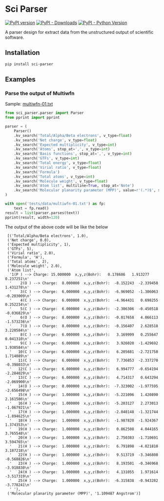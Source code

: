 # Sci Parser

[![PyPI version](https://badge.fury.io/py/sci-parser.svg)](https://badge.fury.io/py/sci-parser)
[![PyPI - Downloads](https://img.shields.io/pypi/dm/sci-parser)](https://pypi.org/project/sci-parser/)
[![PyPI - Python Version](https://img.shields.io/pypi/pyversions/sci-parser)](https://pypi.org/project/sci-parser/)

A parser design for extract data from the unstructured output of scientific software.

## Installation

```bash
pip install sci-parser
```

## Examples

### Parse the output of Multiwfn

Sample: [multiwfn-01.txt](tests/data/multiwfn-01.txt)

```python
from sci_parser.parser import Parser
from pprint import pprint

parser = (
    Parser()
    .kv_search('Total/Alpha/Beta electrons', v_type=float)
    .kv_search('Net charge', v_type=float)
    .kv_search('Expected multiplicity', v_type=int)
    .kv_search('Atoms', stop_at=',', v_type=int)
    .kv_search('Basis functions', stop_at=',', v_type=int)
    .kv_search('GTFs', v_type=int)
    .kv_search('Total energy', v_type=float)
    .kv_search('Virial ratio', v_type=float)
    .kv_search('Formula')
    .kv_search('Total atoms', v_type=int)
    .kv_search('Molecule weight', v_type=float)
    .kv_search('Atom list', multiline=True, stop_at='Note')
    .kv_search('Molecular planarity parameter (MPP)', value=r'(.*)$', sep='is')
)

with open('tests/data/multiwfn-01.txt') as fp:
    text = fp.read()
result = list(parser.parses(text))
pprint(result, width=120)
```

The output of the above code will be like the below

```text
 [('Total/Alpha/Beta electrons', 1.0),
 ('Net charge', 0.0),
 ('Expected multiplicity', 1),
 ('GTFs', 5),
 ('Virial ratio', 2.0),
 ('Formula', 'H'),
 ('Total atoms', 2),
 ('Molecule weight', 2.0),
 ('Atom list',
  '1(P ) --> Charge: 15.000000  x,y,z(Bohr):   0.178686   1.913277   0.237251\n'
  '    2(O ) --> Charge:  8.000000  x,y,z(Bohr):  -8.152243  -2.339458   1.431278\n'
  '    3(C ) --> Charge:  6.000000  x,y,z(Bohr):  -6.969052  -1.306063  -0.203009\n'
  '    4(C ) --> Charge:  6.000000  x,y,z(Bohr):  -4.964431   0.698255   0.252234\n'
  '    5(C ) --> Charge:  6.000000  x,y,z(Bohr):  -2.306306  -0.450518  -0.036829\n'
  '    6(O ) --> Charge:  8.000000  x,y,z(Bohr):  -0.017658   4.066113  -1.573236\n'
  '    7(O ) --> Charge:  8.000000  x,y,z(Bohr):  -0.156407   2.628518   3.220584\n'
  '    8(C ) --> Charge:  6.000000  x,y,z(Bohr):   3.169999   0.255647   0.041310\n'
  '    9(C ) --> Charge:  6.000000  x,y,z(Bohr):   3.926020  -1.429692   1.938584\n'
  '   10(C ) --> Charge:  6.000000  x,y,z(Bohr):   6.205681  -2.721758   1.714089\n'
  '   11(C ) --> Charge:  6.000000  x,y,z(Bohr):   7.736853  -2.337270  -0.398033\n'
  '   12(C ) --> Charge:  6.000000  x,y,z(Bohr):   6.994777  -0.654194  -2.284029\n'
  '   13(C ) --> Charge:  6.000000  x,y,z(Bohr):   4.714317   0.643294  -2.069900\n'
  '   14(O ) --> Charge:  8.000000  x,y,z(Bohr):  -7.323002  -1.977595  -2.656498\n'
  '   15(H ) --> Charge:  1.000000  x,y,z(Bohr):  -5.221096   1.420890   2.161586\n'
  '   16(H ) --> Charge:  1.000000  x,y,z(Bohr):  -5.203127   2.273013  -1.067921\n'
  '   17(H ) --> Charge:  1.000000  x,y,z(Bohr):  -2.048148  -1.321744  -1.894625\n'
  '   18(H ) --> Charge:  1.000000  x,y,z(Bohr):  -1.987820  -1.924367   1.374353\n'
  '   19(H ) --> Charge:  1.000000  x,y,z(Bohr):   0.862508   4.044165   3.765548\n'
  '   20(H ) --> Charge:  1.000000  x,y,z(Bohr):   2.750383  -1.710691   3.594765\n'
  '   21(H ) --> Charge:  1.000000  x,y,z(Bohr):   6.791898  -4.021810   3.187218\n'
  '   22(H ) --> Charge:  1.000000  x,y,z(Bohr):   9.513719  -3.346808  -0.568826\n'
  '   23(H ) --> Charge:  1.000000  x,y,z(Bohr):   8.193501  -0.346968  -3.918830\n'
  '   24(H ) --> Charge:  1.000000  x,y,z(Bohr):   4.131055   1.971614  -3.517319\n'
  '   25(H ) --> Charge:  1.000000  x,y,z(Bohr):  -6.315838  -0.943282  -3.778241\n'
  ' '),
 ('Molecular planarity parameter (MPP)', '1.109487 Angstrom')]
```
